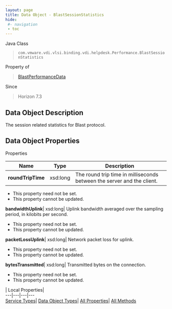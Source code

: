 ```yaml
---
layout: page
title: Data Object - BlastSessionStatistics
hide:
 #- navigation
 - toc
---
```






Java Class  
> `com.vmware.vdi.vlsi.binding.vdi.helpdesk.Performance.BlastSessionStatistics`

Property of  
> [BlastPerformanceData](vdi.helpdesk.Performance.BlastPerformanceData.md#field_detail)

Since  
> Horizon 7.3


## Data Object Description 

The session related statistics for Blast protocol. 

## Data Object Properties

Properties

Name |  Type |  Description   
---|---|---  
**roundTripTime**|  xsd:long|  The round trip time in milliseconds between the server and the client.   


 * This property need not be set.
 * This property cannot be updated.

  
**bandwidthUplink**|  xsd:long|  Uplink bandwidth averaged over the sampling period, in kilobits per second.   


 * This property need not be set.
 * This property cannot be updated.

  
**packetLossUplink**|  xsd:long|  Network packet loss for uplink.   


 * This property need not be set.
 * This property cannot be updated.

  
**bytesTransmitted**|  xsd:long|  Transmitted bytes on the connection.   


 * This property need not be set.
 * This property cannot be updated.

  
  
  
 | Local Properties|   
---|---|---|---  
[Service Types](index-mo_types.md)| [Data Object Types](index-do_types.md)| [All Properties](index-properties.md)| [All Methods](index-methods.md)  
  
  
